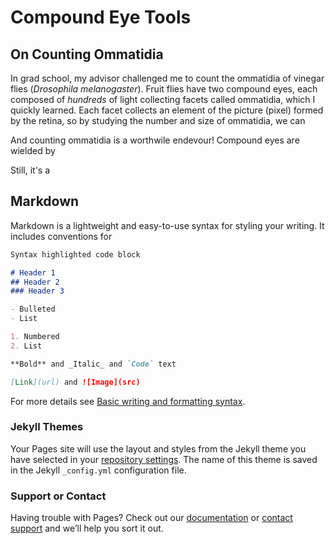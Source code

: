 # Compound Eye Tools
## On Counting Ommatidia

In grad school, my advisor challenged me to count the ommatidia of vinegar flies (_Drosophila melanogaster_). Fruit flies have two compound eyes, each composed of _hundreds_ of light collecting facets called ommatidia, which I quickly learned. Each facet collects an element of the picture (pixel) formed by the retina, so by studying the number and size of ommatidia, we can

And counting ommatidia is a worthwile endevour! Compound eyes are wielded by 

Still, it's a 

## Markdown

Markdown is a lightweight and easy-to-use syntax for styling your writing. It includes conventions for

```markdown
Syntax highlighted code block

# Header 1
## Header 2
### Header 3

- Bulleted
- List

1. Numbered
2. List

**Bold** and _Italic_ and `Code` text

[Link](url) and ![Image](src)
```

For more details see [Basic writing and formatting syntax](https://docs.github.com/en/github/writing-on-github/getting-started-with-writing-and-formatting-on-github/basic-writing-and-formatting-syntax).

### Jekyll Themes

Your Pages site will use the layout and styles from the Jekyll theme you have selected in your [repository settings](https://github.com/jpcurrea/eye_tools/settings/pages). The name of this theme is saved in the Jekyll `_config.yml` configuration file.

### Support or Contact

Having trouble with Pages? Check out our [documentation](https://docs.github.com/categories/github-pages-basics/) or [contact support](https://support.github.com/contact) and we’ll help you sort it out.
